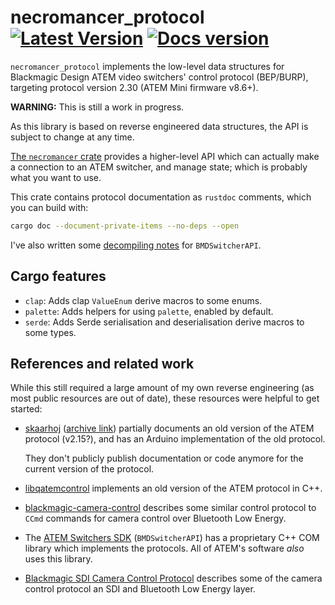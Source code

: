 # necromancer_protocol &emsp; [![Latest Version]][crates.io] [![Docs version]][docs.rs]

`necromancer_protocol` implements the low-level data structures for Blackmagic Design ATEM video
switchers' control protocol (BEP/BURP), targeting protocol version 2.30 (ATEM Mini firmware v8.6+).

<div class="warning">

**WARNING:** This is still a work in progress.

As this library is based on reverse engineered data structures, the API is subject to change at any
time.

[The `necromancer` crate][necromancer] provides a higher-level API which can actually make a
connection to an ATEM switcher, and manage state; which is probably what you want to use.

</div>

This crate contains protocol documentation as `rustdoc` comments, which you can build with:

```sh
cargo doc --document-private-items --no-deps --open
```

I've also written some [decompiling notes][decompiling] for `BMDSwitcherAPI`.

## Cargo features

- `clap`: Adds clap `ValueEnum` derive macros to some enums.
- `palette`: Adds helpers for using `palette`, enabled by default.
- `serde`: Adds Serde serialisation and deserialisation derive macros to some types.

## References and related work

While this still required a large amount of my own reverse engineering (as most public resources
are out of date), these resources were helpful to get started:

- [skaarhoj][] ([archive link][0]) partially documents an old version of the ATEM protocol (v2.15?),
  and has an Arduino implementation of the old protocol.
  
  They don't publicly publish documentation or code anymore for the current version of the protocol.

- [libqatemcontrol][] implements an old version of the ATEM protocol in C++.

- [blackmagic-camera-control][] describes some similar control protocol to `CCmd` commands for
  camera control over Bluetooth Low Energy.

- The [ATEM Switchers SDK][sdk] (`BMDSwitcherAPI`) has a proprietary C++ COM library which
  implements the protocols. All of ATEM's software _also_ uses this library.

- [Blackmagic SDI Camera Control Protocol][sdi] describes some of the camera control protocol an SDI
  and Bluetooth Low Energy layer.

[0]: https://web.archive.org/web/20180629094026/http://skaarhoj.com/fileadmin/BMDPROTOCOL.html
[blackmagic-camera-control]: https://github.com/coral/blackmagic-camera-control
[crates.io]: https://crates.io/crates/necromancer_protocol
[decompiling]: https://github.com/micolous/necromancer/blob/main/doc/decompiling.md
[Docs version]: https://img.shields.io/docsrs/necromancer_protocol.svg
[docs.rs]: https://docs.rs/necromancer_protocol/
[Latest Version]: https://img.shields.io/crates/v/necromancer_protocol.svg
[libqatemcontrol]: https://github.com/petersimonsson/libqatemcontrol
[necromancer]: https://github.com/micolous/necromancer/tree/main/necromancer
[sdi]: https://documents.blackmagicdesign.com/DeveloperManuals/BlackmagicCameraControl.pdf
[sdk]: https://www.blackmagicdesign.com/au/developer/product/atem
[skaarhoj]: https://www.skaarhoj.com/discover/blackmagic-atem-switcher-protocol
